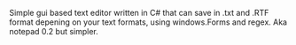 Simple gui based text editor written in C# that can save in .txt and .RTF format depening on your text formats, using windows.Forms and regex. Aka notepad 0.2 but simpler.
